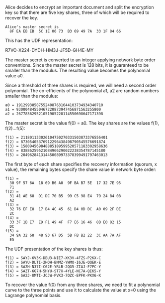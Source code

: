 
Alice decides to encrypt an important document and split the encryption key so that
there are five key shares, three of which will be required to recover the key.

~~~~
Alice's master secret is
  8F EA EB EB  5C 1E 06 73  B3 69 49 7A  33 1F 84 66
~~~~

This has the UDF representation:

R7VO-X224-DYDH-HM3J-JF5D-GH4E-MY

The master secret is converted to an integer applying network byte order conventions.
Since the master secret is 128 bits, it is guaranteed to be smaller than the modulus.
The resulting value becomes the polynomial value a0.

Since a threshold of three shares is required, we will need a second order polynomial.
The co-efficients of the polynomial a1, a2 are random numbers smaller than the 
modulus:

~~~~
a0 = 191299385875524087631644103734934340710
a1 = 93000484550467220873947456871563255800
a2 = 267783629521051905228114550698647171398
~~~~

The master secret is the value f(0) = a0. The key shares are the values f(1), f(2)...f(5):

~~~~
f(1) = 211801133026104750270331503873376556401
f(2) = 87305405376912296438498790545576691874
f(3) = 158094569848885189599520571183302958636
f(4) = 83886259521084966290022238354787145180
f(5) = 204962841314450089973378399491797463013
~~~~

The first byte of each share specifies the recovery information (quorum, x value), the
remaining bytes specify the share value in network byte order:

~~~~
f(1) = 
  30 9F 57 6A  18 69 B6 A0  9F BA B7 5E  17 32 7E 95
  71
f(2) = 
  31 41 AE 68  D1 DC 70 B5  99 C5 98 E4  79 24 84 08
  A2
f(3) = 
  32 76 EF E8  17 B4 4C 45  61 D4 0D DC  A0 09 2F DE
  2C
f(4) = 
  33 3F 1B E7  E9 F1 49 4F  F7 E6 16 46  8B E0 82 15
  DC
f(5) = 
  34 9A 32 68  48 93 67 D5  5B FB B2 22  3C AA 7A AF
  E5
~~~~

The UDF presentation of the key shares is thus:

~~~~
f(1) = SAYJ-6V3K-DBU3-NIE7-XK3V-4FZS-P2KX-C
f(2) = SAYU-DLTI-2HOH-BNMZ-YWMO-I6JE-QQEK-E
f(3) = SAZH-N37I-C62E-YRLB-2QG5-ZIAJ-F7PC-Y
f(4) = SAZT-6G7H-5HYU-ST7X-4YLE-NC7A-QIK5-Y
f(5) = SA2J-UMTI-JCJW-PVK3-7OZC-EPFK-PKX6-K
~~~~

To recover the value f(0) from any three shares, we need to fit a polynomial curve to 
the three points and use it to calculate the value at x=0 using the Lagrange polynomial
basis.
